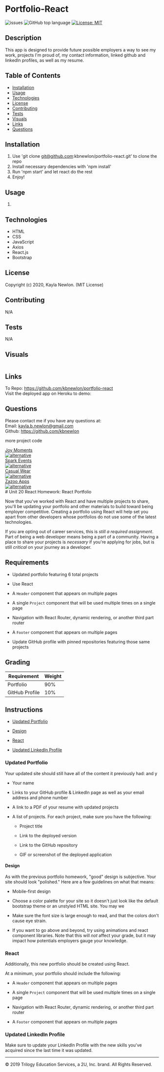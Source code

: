 # Portfolio-React

![issues](https://img.shields.io/github/issues/kbnewlon/portfolio-react)
![GitHub top language](https://img.shields.io/github/languages/top/kbnewlon/portfolio-react)
[![License: MIT](https://img.shields.io/badge/License-MIT-yellow.svg)](https://opensource.org/licenses/MIT)
  
## Description 
This app is designed to provide future possible employers a way to see my work, projects I'm proud of, my contact information, linked github and linkedIn profiles, as well as my resume. 

## Table of Contents 
* [Installation](#Installation)
* [Usage](#Usage)
* [Technologies](#Technologies)
* [License](#License)
* [Contributing](#Contributing)
* [Tests](#Tests)
* [Visuals](#Visuals)
* [Links](#Links)
* [Questions](#Questions)

## Installation
1. Use 'git clone git@github.com:kbnewlon/portfolio-react.git' to clone the repo
2. Install necessary dependencies with 'npm install'
3. Run 'npm start' and let react do the rest
4. Enjoy!

## Usage
1. 

## Technologies
* HTML
* CSS 
* JavaScript
* Axios 
* React.js
* Bootstrap 

## License
Copyright (c) 2020, Kayla Newlon. (MIT License)

## Contributing 
N/A 

## Tests
N/A

## Visuals
![]()


## Links
To Repo: https://github.com/kbnewlon/portfolio-react
<br>Visit the deployed app on Heroku to demo: 
 

## Questions 
Please contact me if you have any questions at:
<br>Email: kayla.b.newlon@gmail.com
<br>Github: https://github.com/kbnewlon



more project code 
 <div className="element-item design development marketing seo">
                    <a className="popup-with-move-anim" href="#project-5">
                      <div className="element-item-overlay"><span>Joy Moments</span></div><img
                        src="images/project-5.jpg" alt="alternative" />
                    </a>
                  </div>
                  <div className="element-item design marketing seo">
                    <a className="popup-with-move-anim" href="#project-6">
                      <div className="element-item-overlay"><span>Spark Events</span></div><img
                        src="images/project-6.jpg" alt="alternative" />
                    </a>
                  </div>
                  <div className="element-item design marketing">
                    <a className="popup-with-move-anim" href="#project-7">
                      <div className="element-item-overlay"><span>Casual Wear</span></div><img
                        src="images/project-7.jpg" alt="alternative" />
                    </a>
                  </div>
                  <div className="element-item design marketing">
                    <a className="popup-with-move-anim" href="#project-8">
                      <div className="element-item-overlay"><span>Zazoo Apps</span></div><img
                        src="images/project-8.jpg" alt="alternative" />
                    </a>
                  </div>
                </div>
# Unit 20 React Homework: React Portfolio

Now that you've worked with React and have multiple projects to share, you'll be updating your portfolio and other materials to build toward being employer competitive. Creating a portfolio using React will help set you apart from other developers whose portfolios do not use some of the latest technologies.

If you are opting out of career services, this is *still a required assignment*. Part of being a web developer means being a part of a community. Having a place to share your projects is *necessary* if you're applying for jobs, but is still *critical* on your journey as a developer.

## Requirements

* Updated portfolio featuring 6 total projects

* Use React

* A `Header` component that appears on multiple pages

* A single `Project` component that will be used multiple times on a single page 

* Navigation with React Router, dynamic rendering, or another third part router

* A `Footer` component that appears on multiple pages

* Update GitHub profile with pinned repositories featuring those same projects

## Grading

| Requirement    | Weight |
| -------------- | ------ |
| Portfolio      | 90%    |
| GitHub Profile | 10%    |


## Instructions

* [Updated Portfolio](#updated-portfolio)

* [Design](#design)

* [React](#react)

* [Updated LinkedIn Profile](#updated-linkedin-profile)

### Updated Portfolio

Your updated site should still have all of the content it previously had:
and y
* Your name

* Links to your GitHub profile & LinkedIn page as well as your email address and phone number

* A link to a PDF of your resume with updated projects

* A list of projects. For each project, make sure you have the following:

  * Project title

  * Link to the deployed version

  * Link to the GitHub repository

  * GIF or screenshot of the deployed application


#### Design

As with the previous portfolio homework, "good" design is subjective. Your site should look
"polished." Here are a few guidelines on what that means:

* Mobile-first design

* Choose a color palette for your site so it doesn't just look like
the default bootstrap theme or an unstyled HTML site. You may we

* Make sure the font size is large enough to read, and that the colors don't cause eye strain.

* If you want to go above and beyond, try using animations and react component libraries. Note 
that this will _not_ affect your grade, but it may impact how potentials employers gauge your knowledge.

### React

Additionally, this new portfolio should be created using React.

At a minimum, your portfolio should include the following:

* A `Header` component that appears on multiple pages

* A single `Project` component that will be used multiple times on a single page 

* Navigation with React Router, dynamic rendering, or another third part router

* A `Footer` component that appears on multiple pages


### Updated LinkedIn Profile 

Make sure to update your LinkedIn Profile with the new skills you've acquired since the last time it was updated.

- - -
© 2019 Trilogy Education Services, a 2U, Inc. brand. All Rights Reserved.
